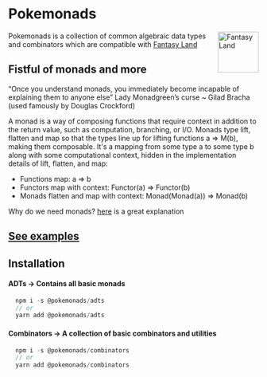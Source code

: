 # Pokemonads

[<img src="https://raw.github.com/fantasyland/fantasy-land/master/logo.png" align="right" width="82" height="82" alt="Fantasy Land" />](https://github.com/fantasyland/fantasy-land/)

Pokemonads is a collection of common algebraic data types and combinators which are compatible with [Fantasy Land](https://github.com/fantasyland/fantasy-land/)

## Fistful of monads and more

“Once you understand monads, you immediately become incapable of explaining them to anyone else” Lady Monadgreen’s curse ~ Gilad Bracha (used famously by Douglas Crockford)

A monad is a way of composing functions that require context in addition to the return value, such as computation, branching, or I/O. Monads type lift, flatten and map so that the types line up for lifting functions a => M(b), making them composable. It's a mapping from some type a to some type b along with some computational context, hidden in the implementation details of lift, flatten, and map:

- Functions map: a => b
- Functors map with context: Functor(a) => Functor(b)
- Monads flatten and map with context: Monad(Monad(a)) => Monad(b)

Why do we need monads? [here](https://stackoverflow.com/questions/28139259/why-do-we-need-monads) is a great explanation

## [See examples](https://github.com/kanitsharma/pokemonads/blob/master/packages/adts/readme.md)

## Installation

#### ADTs -> Contains all basic monads

```javascript
  npm i -s @pokemonads/adts
  // or
  yarn add @pokemonads/adts
```

#### Combinators -> A collection of basic combinators and utilities

```javascript
  npm i -s @pokemonads/combinators
  // or
  yarn add @pokemonads/combinators
```
